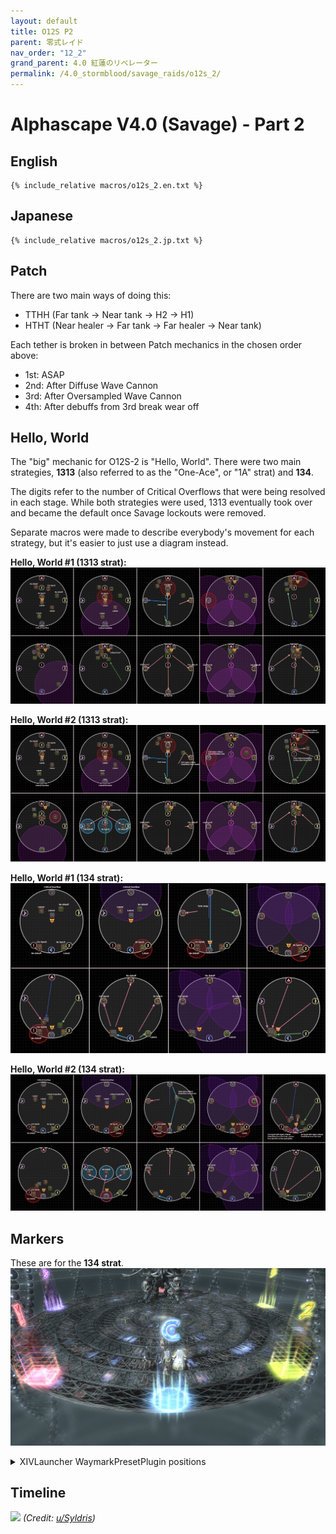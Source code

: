 ```yaml
---
layout: default
title: O12S P2
parent: 零式レイド
nav_order: "12_2"
grand_parent: 4.0 紅蓮のリベレーター
permalink: /4.0_stormblood/savage_raids/o12s_2/
---
```


# Alphascape V4.0 (Savage) - Part 2

## English
```
{% include_relative macros/o12s_2.en.txt %}
```

## Japanese
```
{% include_relative macros/o12s_2.jp.txt %}
```

## Patch

There are two main ways of doing this:
  - TTHH (Far tank → Near tank → H2 → H1)
  - HTHT (Near healer → Far tank → Far healer → Near tank)

Each tether is broken in between Patch mechanics in the chosen order above:
  - 1st: ASAP
  - 2nd: After Diffuse Wave Cannon
  - 3rd: After Oversampled Wave Cannon
  - 4th: After debuffs from 3rd break wear off

## Hello, World

The "big" mechanic for O12S-2 is "Hello, World". There were two main strategies, **1313** (also referred to as the "One-Ace", or "1A" strat) and **134**.

The digits refer to the number of Critical Overflows that were being resolved in each stage. While both strategies were used, 1313 eventually took over and became the default once Savage lockouts were removed.

Separate macros were made to describe everybody's movement for each strategy, but it's easier to just use a diagram instead.

**Hello, World #1 (1313 strat):**
![](images/hello_world_1313_1.jpg)

**Hello, World #2 (1313 strat):**
![](images/hello_world_1313_2.jpg)

**Hello, World #1 (134 strat):**
![](images/hello_world_134_1.jpg)

**Hello, World #2 (134 strat):**
![](images/hello_world_134_2.jpg)

## Markers

These are for the **134 strat**.
![](images/markers.jpg)
<details markdown=block>
<summary>XIVLauncher WaymarkPresetPlugin positions</summary>

```json
{
  "Name":"O12S (134)",
  "MapID":594,
  "A":{"X":100.0,"Y":0.0,"Z":81.5,"ID":0,"Active":true},
  "B":{"X":117.595,"Y":0.0,"Z":94.283,"ID":1,"Active":true},
  "C":{"X":100.0,"Y":0.0,"Z":118.5,"ID":2,"Active":true},
  "D":{"X":82.405,"Y":0.0,"Z":94.283,"ID":3,"Active":true},
  "One":{"X":89.126,"Y":0.0,"Z":114.967,"ID":4,"Active":true},
  "Two":{"X":110.874,"Y":0.0,"Z":114.967,"ID":5,"Active":true},
  "Three":{"X":0.0,"Y":0.0,"Z":0.0,"ID":6,"Active":false},
  "Four":{"X":0.0,"Y":0.0,"Z":0.0,"ID":7,"Active":false}
}
```

</details>

## Timeline

![](https://i.redd.it/ygehfr3xfnp11.png)
*(Credit: [u/Syldris](https://www.reddit.com/r/ffxiv/comments/9kff83/alphascapesavage_rotation_and_timeline_images_list/))*